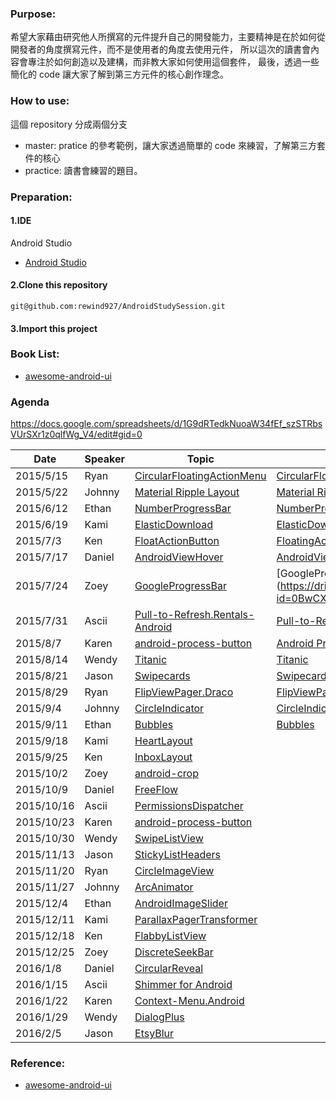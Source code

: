 ### Purpose:
希望大家藉由研究他人所撰寫的元件提升自己的開發能力，主要精神是在於如何從開發者的角度撰寫元件，而不是使用者的角度去使用元件，
所以這次的讀書會內容會專注於如何創造以及建構，而非教大家如何使用這個套件，
最後，透過一些簡化的 code 讓大家了解到第三方元件的核心創作理念。

### How to use:
這個 repository 分成兩個分支
* master: pratice 的參考範例，讓大家透過簡單的 code 來練習，了解第三方套件的核心
* practice: 讀書會練習的題目。

### Preparation:
#### 1.IDE 
Android Studio
* [Android Studio](https://developer.android.com/sdk/index.html)

#### 2.Clone this repository
<pre><code>git@github.com:rewind927/AndroidStudySession.git</pre></code>
#### 3.Import this project

### Book List:
* [awesome-android-ui](https://github.com/wasabeef/awesome-android-ui)

### Agenda
https://docs.google.com/spreadsheets/d/1G9dRTedkNuoaW34fEf_szSTRbsVUrSXr1z0qlfWg_V4/edit#gid=0


Date | Speaker | Topic | Slide |
-----|---------|-------|--------|
2015/5/15   |Ryan   |[CircularFloatingActionMenu](https://github.com/oguzbilgener/CircularFloatingActionMenu)|[CircularFloatingActionMenu](https://docs.google.com/presentation/d/1l9WslPOaDXufh9w5Sa1OY8ghXioEhtELTYoosKHsTXc/edit?usp=sharing)
2015/5/22   |Johnny |[Material Ripple Layout](https://github.com/balysv/material-ripple)|[Material Ripple Layout](https://docs.google.com/presentation/d/1kEzZ6aU3xz3cymKeYtBXYDbuCx_MmXdOgThP6kWSTco/edit?usp=sharing)
2015/6/12   |Ethan  |[NumberProgressBar](https://github.com/daimajia/NumberProgressBar)|[NumberProgressBar](https://docs.google.com/presentation/d/1KTfT6TdepP0bRzNJZ1EHwytHfKshQHOiQQKfgV39JZM/edit?usp=sharing)
2015/6/19   |Kami   |[ElasticDownload](https://github.com/Tibolte/ElasticDownload)|[ElasticDownload](https://docs.google.com/presentation/d/1UnmET-rgy9pLdl-Ny7_6HNkivXz7XgzoaCztY025GzY/edit?usp=sharing)
2015/7/3    |Ken    |[FloatActionButton](https://github.com/makovkastar/FloatingActionButton)|[FloatingActionButton](https://docs.google.com/presentation/d/1SCzTknaBmi1EC-lzSH8IqLko0KpwICkRGfUWj9VjIJc/edit?usp=sharing)
2015/7/17	|Daniel	|[AndroidViewHover](https://github.com/daimajia/AndroidViewHover)|[AndroidViewHover](https://docs.google.com/presentation/d/1LcC8h51e8DFe_FmDdgB5Pv_DfrMX4mSszC54mZHOjXo/edit?usp=sharing)
2015/7/24	|Zoey	|[GoogleProgressBar](https://github.com/jpardogo/GoogleProgressBar)|[GoogleProgressBar] (https://drive.google.com/open?id=0BwCXq1hJTV8cUVNWc0tYa0ptelk)
2015/7/31	|Ascii	|[Pull-to-Refresh.Rentals-Android](https://github.com/Yalantis/Pull-to-Refresh.Rentals-Android)|[Pull-to-Refresh-Phoenix](https://docs.google.com/document/d/1YS0LYl4Q8Hjpc4pEdBJEuhe93rDl2tHYXPguvcHjUlU/edit?usp=sharing)
2015/8/7	|Karen	|[android-process-button](https://github.com/dmytrodanylyk/android-process-button)|[Android Process Button](https://docs.google.com/document/d/1O6munVzY0ppYxTif0hABu2aUZjNSAyoM3vZfB4lU76Y/edit?usp=sharing)
2015/8/14	|Wendy	|[Titanic](	https://github.com/RomainPiel/Titanic)|[Titanic](https://docs.google.com/a/kkbox.com/document/d/10mparm_UbJbcQeuPeWRggr3vzKzCRTq0s39kHIW6TjM/edit?usp=sharing)
2015/8/21	|Jason	|[Swipecards](https://github.com/Diolor/Swipecards)|[Swipecards](https://docs.google.com/document/d/1XO8CGJ8qvnHboM613DZk-tBO5tzUO-Q1rIdvhQbu80k/edit?usp=sharing)
2015/8/29	|Ryan	|[FlipViewPager.Draco](	https://github.com/Yalantis/FlipViewPager.Draco)|[FlipViewPager.Draco](https://docs.google.com/presentation/d/1sUr9DeWdzS5dyanhm_YR98T092PODZ-6LTUrfqizrJI/edit?usp=sharing)
2015/9/4	|Johnny	|[CircleIndicator](	https://github.com/ongakuer/CircleIndicator)|[CircleIndicator](https://docs.google.com/document/d/1re7jt9g2PAW-KfqvAUiHKNHT_P746TrVTWRDq9BYyJc/edit?usp=sharing)
2015/9/11	|Ethan	|[Bubbles](	https://github.com/txusballesteros/bubbles-for-android)| [Bubbles](https://docs.google.com/presentation/d/1KEIIKdTWcHV7GQDln0ihtHVJuYXyYrh1hmH-_FMaHQQ/edit?usp=sharing)
2015/9/18	|Kami	|[HeartLayout](https://github.com/tyrantgit/HeartLayout)|
2015/9/25	|Ken	|[InboxLayout](https://github.com/zhaozhentao/InboxLayout)|
2015/10/2	|Zoey	|[android-crop](https://github.com/jdamcd/android-crop)|
2015/10/9	|Daniel	|[FreeFlow](https://github.com/Comcast/FreeFlow)|
2015/10/16	|Ascii	|[PermissionsDispatcher](http://hotchemi.github.io/PermissionsDispatcher/)|
2015/10/23	|Karen	|[android-process-button](https://github.com/dmytrodanylyk/android-process-button)|
2015/10/30	|Wendy	|[SwipeListView](https://github.com/47deg/android-swipelistview)|
2015/11/13	|Jason	|[StickyListHeaders](https://github.com/emilsjolander/StickyListHeaders)|
2015/11/20	|Ryan	|[CircleImageView](https://github.com/hdodenhof/CircleImageView)|
2015/11/27	|Johnny	|[ArcAnimator](https://github.com/asyl/ArcAnimator)|
2015/12/4	|Ethan	|[AndroidImageSlider](https://github.com/daimajia/AndroidImageSlider)|
2015/12/11	|Kami	|[ParallaxPagerTransformer](https://github.com/xgc1986/ParallaxPagerTransformer)|
2015/12/18	|Ken	|[FlabbyListView](https://github.com/jpardogo/FlabbyListView)|
2015/12/25	|Zoey	|[DiscreteSeekBar](https://github.com/AnderWeb/discreteSeekBar)|
2016/1/8	|Daniel	|[CircularReveal](https://github.com/ozodrukh/CircularReveal)|
2016/1/15	|Ascii	|[Shimmer for Android](	https://github.com/facebook/shimmer-android)|
2016/1/22	|Karen	|[Context-Menu.Android](https://github.com/Yalantis/Context-Menu.Android)|
2016/1/29	|Wendy	|[DialogPlus](https://github.com/orhanobut/dialogplus)|
2016/2/5	|Jason	|[EtsyBlur](https://github.com/Manabu-GT/EtsyBlur)|


### Reference:
* [awesome-android-ui](https://github.com/wasabeef/awesome-android-ui)

